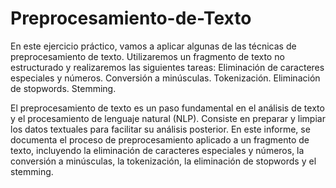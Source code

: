 # Preprocesamiento-de-Texto
En este ejercicio práctico, vamos a aplicar algunas de las técnicas de preprocesamiento de texto. Utilizaremos un fragmento de texto no estructurado y realizaremos las siguientes tareas:  Eliminación de caracteres especiales y números. Conversión a minúsculas. Tokenización. Eliminación de stopwords. Stemming.

El preprocesamiento de texto es un paso fundamental en el análisis de texto y el procesamiento de lenguaje natural (NLP). Consiste en preparar y limpiar los datos textuales para facilitar su análisis posterior. En este informe, se documenta el proceso de preprocesamiento aplicado a un fragmento de texto, incluyendo la eliminación de caracteres especiales y números, la conversión a minúsculas, la tokenización, la eliminación de stopwords y el stemming.
